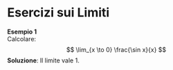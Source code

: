 # Esercizi sui Limiti

**Esempio 1**  
Calcolare:
$$
\lim_{x \to 0} \frac{\sin x}{x}
$$
**Soluzione**: Il limite vale $1$.
